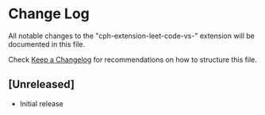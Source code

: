 # Change Log

All notable changes to the "cph-extension-leet-code-vs-" extension will be documented in this file.

Check [Keep a Changelog](http://keepachangelog.com/) for recommendations on how to structure this file.

## [Unreleased]

- Initial release